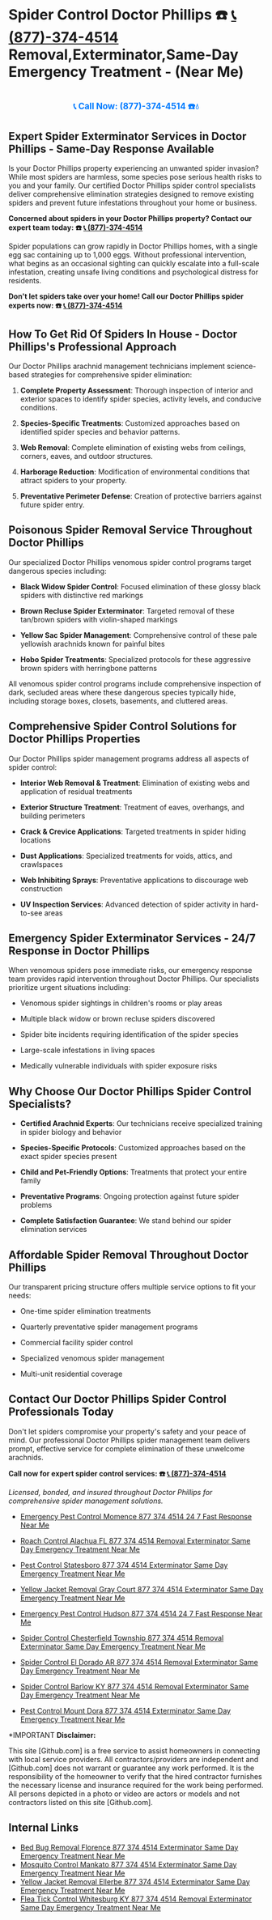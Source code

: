 # Spider Control Doctor Phillips ☎️ [📞 (877)-374-4514](https://pest-control-4514.netlify.app) Removal,Exterminator,Same-Day Emergency Treatment - (Near Me)
# 

<p align="center" style="font-size: 1.2em; font-weight: bold; margin: 20px 0;">
  <a href="https://pest-control-4514.netlify.app" target="_blank" style="color: #007BFF; text-decoration: none;">📞 Call Now: (877)-374-4514 ☎️💧</a>
</p>

## Expert Spider Exterminator Services in Doctor Phillips - Same-Day Response Available

Is your Doctor Phillips property experiencing an unwanted spider invasion? While most spiders are harmless, some species pose serious health risks to you and your family. Our certified Doctor Phillips spider control specialists deliver comprehensive elimination strategies designed to remove existing spiders and prevent future infestations throughout your home or business.

**Concerned about spiders in your Doctor Phillips property? Contact our expert team today: ☎️ [📞 (877)-374-4514](https://pest-control-4514.netlify.app)**

Spider populations can grow rapidly in Doctor Phillips homes, with a single egg sac containing up to 1,000 eggs. Without professional intervention, what begins as an occasional sighting can quickly escalate into a full-scale infestation, creating unsafe living conditions and psychological distress for residents.

**Don't let spiders take over your home! Call our Doctor Phillips spider experts now: ☎️ [📞 (877)-374-4514](https://pest-control-4514.netlify.app)**

## How To Get Rid Of Spiders In House - Doctor Phillips's Professional Approach

Our Doctor Phillips arachnid management technicians implement science-based strategies for comprehensive spider elimination:

1. **Complete Property Assessment**: Thorough inspection of interior and exterior spaces to identify spider species, activity levels, and conducive conditions.

2. **Species-Specific Treatments**: Customized approaches based on identified spider species and behavior patterns.

3. **Web Removal**: Complete elimination of existing webs from ceilings, corners, eaves, and outdoor structures.

4. **Harborage Reduction**: Modification of environmental conditions that attract spiders to your property.

5. **Preventative Perimeter Defense**: Creation of protective barriers against future spider entry.

## Poisonous Spider Removal Service Throughout Doctor Phillips

Our specialized Doctor Phillips venomous spider control programs target dangerous species including:

- **Black Widow Spider Control**: Focused elimination of these glossy black spiders with distinctive red markings

- **Brown Recluse Spider Exterminator**: Targeted removal of these tan/brown spiders with violin-shaped markings

- **Yellow Sac Spider Management**: Comprehensive control of these pale yellowish arachnids known for painful bites

- **Hobo Spider Treatments**: Specialized protocols for these aggressive brown spiders with herringbone patterns

All venomous spider control programs include comprehensive inspection of dark, secluded areas where these dangerous species typically hide, including storage boxes, closets, basements, and cluttered areas.

## Comprehensive Spider Control Solutions for Doctor Phillips Properties

Our Doctor Phillips spider management programs address all aspects of spider control:

- **Interior Web Removal & Treatment**: Elimination of existing webs and application of residual treatments

- **Exterior Structure Treatment**: Treatment of eaves, overhangs, and building perimeters

- **Crack & Crevice Applications**: Targeted treatments in spider hiding locations

- **Dust Applications**: Specialized treatments for voids, attics, and crawlspaces

- **Web Inhibiting Sprays**: Preventative applications to discourage web construction

- **UV Inspection Services**: Advanced detection of spider activity in hard-to-see areas

## Emergency Spider Exterminator Services - 24/7 Response in Doctor Phillips

When venomous spiders pose immediate risks, our emergency response team provides rapid intervention throughout Doctor Phillips. Our specialists prioritize urgent situations including:

- Venomous spider sightings in children's rooms or play areas

- Multiple black widow or brown recluse spiders discovered

- Spider bite incidents requiring identification of the spider species

- Large-scale infestations in living spaces

- Medically vulnerable individuals with spider exposure risks

## Why Choose Our Doctor Phillips Spider Control Specialists?

- **Certified Arachnid Experts**: Our technicians receive specialized training in spider biology and behavior

- **Species-Specific Protocols**: Customized approaches based on the exact spider species present

- **Child and Pet-Friendly Options**: Treatments that protect your entire family

- **Preventative Programs**: Ongoing protection against future spider problems

- **Complete Satisfaction Guarantee**: We stand behind our spider elimination services

## Affordable Spider Removal Throughout Doctor Phillips

Our transparent pricing structure offers multiple service options to fit your needs:

- One-time spider elimination treatments

- Quarterly preventative spider management programs

- Commercial facility spider control

- Specialized venomous spider management

- Multi-unit residential coverage

## Contact Our Doctor Phillips Spider Control Professionals Today

Don't let spiders compromise your property's safety and your peace of mind. Our professional Doctor Phillips spider management team delivers prompt, effective service for complete elimination of these unwelcome arachnids.

**Call now for expert spider control services: ☎️ [📞 (877)-374-4514](https://pest-control-4514.netlify.app)**

*Licensed, bonded, and insured throughout Doctor Phillips for comprehensive spider management solutions.*


- [Emergency Pest Control Momence 877 374 4514 24 7 Fast Response Near Me](https://github.com/allyoucaneatsushiin/pest-control/blob/main/Emergency-Pest-Control-Momence-877-374-4514-24-7-Fast-Response-Near-Me.md)
- [Roach Control Alachua FL 877 374 4514 Removal Exterminator Same Day Emergency Treatment Near Me](https://github.com/allyoucaneatsushiin/pest-control/blob/main/Roach-Control-Alachua-FL-877-374-4514-Removal-Exterminator-Same-Day-Emergency-Treatment-Near-Me.md)
- [Pest Control Statesboro 877 374 4514 Exterminator Same Day Emergency Treatment Near Me](https://github.com/allyoucaneatsushiin/pest-control/blob/main/Pest-Control-Statesboro-877-374-4514-Exterminator-Same-Day-Emergency-Treatment-Near-Me.md)


- [Yellow Jacket Removal Gray Court 877 374 4514 Exterminator Same Day Emergency Treatment Near Me](https://github.com/allyoucaneatsushiin/pest-control/blob/main/Yellow-Jacket-Removal-Gray-Court-877-374-4514-Exterminator-Same-Day-Emergency-Treatment-Near-Me.md)
- [Emergency Pest Control Hudson 877 374 4514 24 7 Fast Response Near Me](https://github.com/allyoucaneatsushiin/pest-control/blob/main/Emergency-Pest-Control-Hudson-877-374-4514-24-7-Fast-Response-Near-Me.md)
- [Spider Control Chesterfield Township 877 374 4514 Removal Exterminator Same Day Emergency Treatment Near Me](https://github.com/allyoucaneatsushiin/pest-control/blob/main/Spider-Control-Chesterfield-Township-877-374-4514-Removal-Exterminator-Same-Day-Emergency-Treatment-Near-Me.md)


- [Spider Control El Dorado AR 877 374 4514 Removal Exterminator Same Day Emergency Treatment Near Me](https://github.com/allyoucaneatsushiin/pest-control/blob/main/Spider-Control-El-Dorado-AR-877-374-4514-Removal-Exterminator-Same-Day-Emergency-Treatment-Near-Me.md)
- [Spider Control Barlow KY 877 374 4514 Removal Exterminator Same Day Emergency Treatment Near Me](https://github.com/allyoucaneatsushiin/pest-control/blob/main/Spider-Control-Barlow-KY-877-374-4514-Removal-Exterminator-Same-Day-Emergency-Treatment-Near-Me.md)
- [Pest Control Mount Dora 877 374 4514 Exterminator Same Day Emergency Treatment Near Me](https://github.com/allyoucaneatsushiin/pest-control/blob/main/Pest-Control-Mount-Dora-877-374-4514-Exterminator-Same-Day-Emergency-Treatment-Near-Me.md)


*IMPORTANT **Disclaimer:**  

This site [Github.com] is a free service to assist homeowners in connecting with local service providers. All contractors/providers are independent and [Github.com] does not warrant or guarantee any work performed. It is the responsibility of the homeowner to verify that the hired contractor furnishes the necessary license and insurance required for the work being performed. All persons depicted in a photo or video are actors or models and not contractors listed on this site [Github.com].


## Internal Links
- [Bed Bug Removal Florence 877 374 4514 Exterminator Same Day Emergency Treatment Near Me](https://github.com/allyoucaneatsushiin/pest-control/blob/main/Bed-Bug-Removal-Florence-877-374-4514-Exterminator-Same-Day-Emergency-Treatment-Near-Me.md)
- [Mosquito Control Mankato 877 374 4514 Exterminator Same Day Emergency Treatment Near Me](https://github.com/allyoucaneatsushiin/pest-control/blob/main/Mosquito-Control-Mankato-877-374-4514-Exterminator-Same-Day-Emergency-Treatment-Near-Me.md)
- [Yellow Jacket Removal Ellerbe 877 374 4514 Exterminator Same Day Emergency Treatment Near Me](https://github.com/allyoucaneatsushiin/pest-control/blob/main/Yellow-Jacket-Removal-Ellerbe-877-374-4514-Exterminator-Same-Day-Emergency-Treatment-Near-Me.md)
- [Flea Tick Control Whitesburg KY 877 374 4514 Removal Exterminator Same Day Emergency Treatment Near Me](https://github.com/allyoucaneatsushiin/pest-control/blob/main/Flea-Tick-Control-Whitesburg-KY-877-374-4514-Removal-Exterminator-Same-Day-Emergency-Treatment-Near-Me.md)
